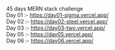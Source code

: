 45 days MERN stack challenge 
<br>
Day 01 :- https://day01-sigma.vercel.app/
<br>
Day 02 :- https://day02-steel.vercel.app/
<br>
Day 03 :- https://day03-two.vercel.app/
<br>
Day 05 :- https://day05.vercel.app/
<br>
Day 06 :- https://day06.vercel.app/
